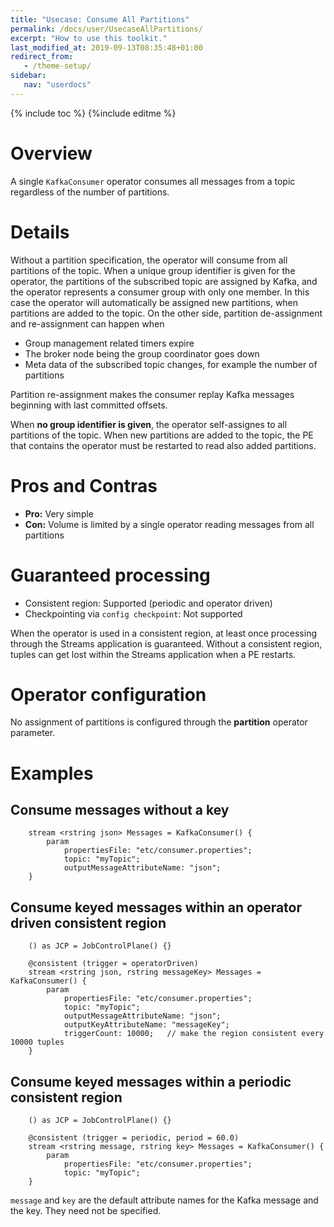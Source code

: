 ```yaml
---
title: "Usecase: Consume All Partitions"
permalink: /docs/user/UsecaseAllPartitions/
excerpt: "How to use this toolkit."
last_modified_at: 2019-09-13T08:35:48+01:00
redirect_from:
   - /theme-setup/
sidebar:
   nav: "userdocs"
---
```

{% include toc %}
{%include editme %}

# Overview

A single `KafkaConsumer` operator consumes all messages from a topic regardless of the number of partitions.

# Details

Without a partition specification, the operator will consume from all partitions of the topic. When a unique group identifier is given for the operator, the partitions of the subscribed topic are assigned by Kafka, and the operator represents a consumer group with only one member. In this case the operator will automatically be assigned new partitions, when partitions are added to the topic. On the other side, partition de-assignment and re-assignment can happen when

* Group management related timers expire
* The broker node being the group coordinator goes down
* Meta data of the subscribed topic changes, for example the number of partitions

Partition re-assignment makes the consumer replay Kafka messages beginning with last committed offsets.

When **no group identifier is given**, the operator self-assignes to all partitions of the topic. When new partitions are added to the topic, the PE that contains the operator must be restarted to read also added partitions.

# Pros and Contras

* **Pro:** Very simple
* **Con:** Volume is limited by a single operator reading messages from all partitions

# Guaranteed processing

* Consistent region: Supported (periodic and operator driven)
* Checkpointing via `config checkpoint`: Not supported

When the operator is used in a consistent region, at least once processing through the Streams application is guaranteed.
Without a consistent region, tuples can get lost within the Streams application when a PE restarts.

# Operator configuration

No assignment of partitions is configured through the **partition** operator parameter.

# Examples
## Consume messages without a key
```
    stream <rstring json> Messages = KafkaConsumer() {
        param
            propertiesFile: "etc/consumer.properties";
            topic: "myTopic";
            outputMessageAttributeName: "json";
    }
```

## Consume keyed messages within an operator driven consistent region
```
    () as JCP = JobControlPlane() {}

    @consistent (trigger = operatorDriven)
    stream <rstring json, rstring messageKey> Messages = KafkaConsumer() {
        param
            propertiesFile: "etc/consumer.properties";
            topic: "myTopic";
            outputMessageAttributeName: "json";
            outputKeyAttributeName: "messageKey";
            triggerCount: 10000;   // make the region consistent every 10000 tuples
    }

```

## Consume keyed messages within a periodic consistent region
```
    () as JCP = JobControlPlane() {}

    @consistent (trigger = periodic, period = 60.0)
    stream <rstring message, rstring key> Messages = KafkaConsumer() {
        param
            propertiesFile: "etc/consumer.properties";
            topic: "myTopic";
    }
```

`message` and `key` are the default attribute names for the Kafka message and the key. They need not be specified.
